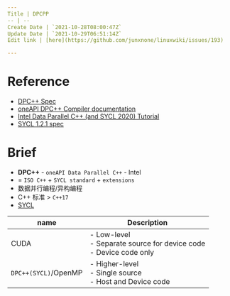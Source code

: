 ```yaml
---
Title | DPCPP
-- | --
Create Date | `2021-10-28T08:00:47Z`
Update Date | `2021-10-29T06:51:14Z`
Edit link | [here](https://github.com/junxnone/linuxwiki/issues/193)

---
```

# Reference
- [DPC++ Spec](https://spec.oneapi.io/versions/latest/elements/dpcpp/source/index.html#)
- [oneAPI DPC++ Compiler documentation](https://intel.github.io/llvm-docs/GetStartedGuide.html)
- [Intel Data Parallel C++ (and SYCL 2020) Tutorial](https://github.com/jeffhammond/dpcpp-tutorial)
- [SYCL 1.2.1 spec](https://www.khronos.org/registry/SYCL/specs/sycl-1.2.1.pdf)

# Brief
- **DPC++** - `oneAPI Data Parallel C++` - Intel
-  = `ISO C++` + `SYCL standard` + `extensions`
- 数据并行编程/异构编程
- C++ 标准 > `C++17`
- [SYCL](/SYCL)

name | Description
-- | --
CUDA | - Low-level<br>- Separate source for device code<br>- Device code only
`DPC++(SYCL)`/OpenMP | - Higher-level<br>- Single source<br>- Host  and Device code
